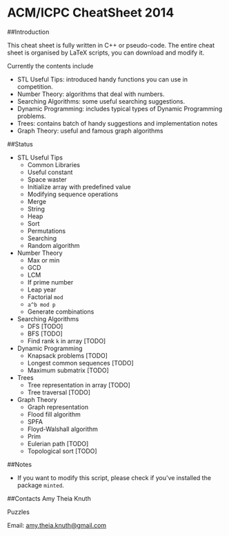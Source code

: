 ACM/ICPC CheatSheet 2014
============

##Introduction

This cheat sheet is fully written in C++ or pseudo-code. The entire cheat sheet is organised by LaTeX scripts, you can download and modify it.

Currently the contents include
+ STL Useful Tips: introduced handy functions you can use in competition.
+ Number Theory: algorithms that deal with numbers.
+ Searching Algorithms: some useful searching suggestions.
+ Dynamic Programming: includes typical types of Dynamic Programming problems.
+ Trees: contains batch of handy suggestions and implementation notes
+ Graph Theory: useful and famous graph algorithms 

##Status

+ STL Useful Tips
  + Common Libraries
  + Useful constant
  + Space waster
  + Initialize array with predefined value
  + Modifying sequence operations
  + Merge
  + String
  + Heap
  + Sort
  + Permutations
  + Searching
  + Random algorithm
+ Number Theory
  + Max or min
  + GCD
  + LCM
  + If prime number
  + Leap year
  + Factorial `mod`
  + `a^b mod p`
  + Generate combinations
+ Searching Algorithms
  + DFS [TODO]
  + BFS [TODO]
  + Find rank `k` in array [TODO]
+ Dynamic Programming
  + Knapsack problems [TODO]
  + Longest common sequences [TODO]
  + Maximum submatrix [TODO]
+ Trees
  + Tree representation in array [TODO]
  + Tree traversal [TODO]
+ Graph Theory
  + Graph representation
  + Flood fill algorithm
  + SPFA
  + Floyd-Walshall algorithm
  + Prim
  + Eulerian path [TODO]
  + Topological sort [TODO]

##Notes

+ If you want to modify this script, please check if you've installed the package `minted`.

##Contacts
Amy Theia Knuth

Puzzles

Email: amy.theia.knuth@gmail.com